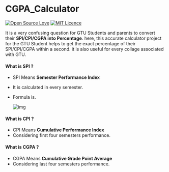 # CGPA_Calculator 
[![Open Source Love](https://badges.frapsoft.com/os/v1/open-source.svg?v=103)](https://github.com/ellerbrock/open-source-badges/) [![MIT Licence](https://badges.frapsoft.com/os/mit/mit.svg?v=103)](https://github.com/bharat-kadchha/calculator/blob/master/LICENSE)

It is a very confusing question for GTU Students and parents to convert their **SPI/CPI/CGPA into Percentage**. here, this accurate calculator project for the GTU Student helps to get the exact percentage of their SPI/CPI/CGPA within a second. it is also useful for every collage associated with GTU.

#### What is SPI ?
 - SPI Means **Semester Performance Index**
 - It is calculated in every semester.
 - Formula is.
 
    ![img](https://latex.codecogs.com/svg.latex?SPI&space;=&space;\frac{\sum_{i=1}^{n}C_i.G_i}{\sum_{i=1}^{n}C_i})

#### What is CPI ?
 - CPI Means **Cumulative Performance Index**
 - Considering first four semesters performance.
#### What is CGPA ?
 - CGPA Means **Cumulative Grade Point Average**
 - Considering last four semesters performance.
